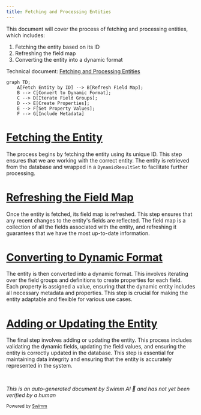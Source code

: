 ```yaml
---
title: Fetching and Processing Entities
---
```

This document will cover the process of fetching and processing entities, which includes:

1. Fetching the entity based on its ID
2. Refreshing the field map
3. Converting the entity into a dynamic format

Technical document: <SwmLink doc-title="Fetching and Processing Entities">[Fetching and Processing Entities](/.swm/fetching-and-processing-entities.84cv9l7p.sw.md)</SwmLink>

```mermaid
graph TD;
    A[Fetch Entity by ID] --> B[Refresh Field Map];
    B --> C[Convert to Dynamic Format];
    C --> D[Iterate Field Groups];
    D --> E[Create Properties];
    E --> F[Set Property Values];
    F --> G[Include Metadata]
```

# [Fetching the Entity](https://app.swimm.io/repos/Z2l0aHViJTNBJTNBQnJvYWRsZWFmQ29tbWVyY2UtZGVtby1uZXclM0ElM0FTd2ltbS1EZW1v/docs/84cv9l7p#fetching-the-entity)

The process begins by fetching the entity using its unique ID. This step ensures that we are working with the correct entity. The entity is retrieved from the database and wrapped in a `DynamicResultSet` to facilitate further processing.

# [Refreshing the Field Map](https://app.swimm.io/repos/Z2l0aHViJTNBJTNBQnJvYWRsZWFmQ29tbWVyY2UtZGVtby1uZXclM0ElM0FTd2ltbS1EZW1v/docs/84cv9l7p#fetching-entity-based-on-id)

Once the entity is fetched, its field map is refreshed. This step ensures that any recent changes to the entity's fields are reflected. The field map is a collection of all the fields associated with the entity, and refreshing it guarantees that we have the most up-to-date information.

# [Converting to Dynamic Format](https://app.swimm.io/repos/Z2l0aHViJTNBJTNBQnJvYWRsZWFmQ29tbWVyY2UtZGVtby1uZXclM0ElM0FTd2ltbS1EZW1v/docs/84cv9l7p#fetching-dynamic-entity)

The entity is then converted into a dynamic format. This involves iterating over the field groups and definitions to create properties for each field. Each property is assigned a value, ensuring that the dynamic entity includes all necessary metadata and properties. This step is crucial for making the entity adaptable and flexible for various use cases.

# [Adding or Updating the Entity](https://app.swimm.io/repos/Z2l0aHViJTNBJTNBQnJvYWRsZWFmQ29tbWVyY2UtZGVtby1uZXclM0ElM0FTd2ltbS1EZW1v/docs/84cv9l7p#adding-or-updating-the-entity)

The final step involves adding or updating the entity. This process includes validating the dynamic fields, updating the field values, and ensuring the entity is correctly updated in the database. This step is essential for maintaining data integrity and ensuring that the entity is accurately represented in the system.

&nbsp;

*This is an auto-generated document by Swimm AI 🌊 and has not yet been verified by a human*

<SwmMeta version="3.0.0" repo-id="Z2l0aHViJTNBJTNBQnJvYWRsZWFmQ29tbWVyY2UtZGVtby1uZXclM0ElM0FTd2ltbS1EZW1v" repo-name="BroadleafCommerce-demo-new" doc-type="product-flows"><sup>Powered by [Swimm](/)</sup></SwmMeta>
